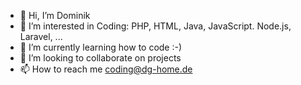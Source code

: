 - 👋 Hi, I’m Dominik
- 👀 I’m interested in Coding: PHP, HTML, Java, JavaScript. Node.js, Laravel, ...
- 🌱 I’m currently learning how to code :-)
- 💞️ I’m looking to collaborate on projects
- 📫 How to reach me coding@dg-home.de

<!---
dg-services/dg-services is a ✨ special ✨ repository because its `README.md` (this file) appears on your GitHub profile.
You can click the Preview link to take a look at your changes.
--->
